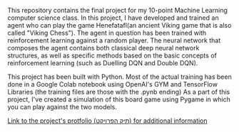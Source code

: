This repository contains the final project for my 10-point Machine Learning computer science class.
In this project, I have developed and trained an agent who can play the game Henefatafl(an ancient Viking game that is also called "Viking Chess").
The agent in question has been trained with reinforcement learning against a random player. The neural network that composes the agent contains both classical deep neural network structures, as well as specific methods based on the basic concepts of reinforcement learning (such as Duelling DQN and Double DQN).

This project has been built with Python.
Most of the actual training has been done in a Google Colab notebook using OpenAI's GYM and TensorFlow Libraries (the training files are those with the .pynb ending)
As a part of this project, I've created a simulation of this board game using Pygame in which you can play against the two models.


[Link to the project's protfolio (תיק הפרויקט) for additional information](https://docs.google.com/document/d/1vKUpII8eKbsVenjxCt6oJqH7CBxmdJN5D3shQKqpgfY/edit?usp=sharing)


